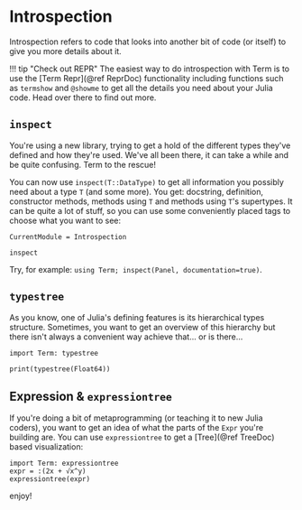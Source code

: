 # Introspection
Introspection refers to code that looks into another bit of code (or itself) to give you more details about it. 

!!! tip "Check out REPR"
    The easiest way to do introspection with Term is to use the [Term Repr](@ref ReprDoc) functionality including functions such as  `termshow` and `@showme` to get all the details you need about your Julia code. Head over there to find out more. 

## `inspect`
You're using a new library, trying to get a hold of the different types they've defined and how they're used. We've all been there, it can take a while and be quite confusing. 
Term to the rescue!

You can now use `inspect(T::DataType)` to get all information you possibly need about a type `T` (and some more). You get: docstring, definition, constructor methods, methods using `T` and methods using `T`'s supertypes. It can be quite a lot of stuff, so you can use some conveniently placed tags to choose what you want to see:


```@meta
CurrentModule = Introspection
```

```@docs
inspect
```

Try, for example: `using Term; inspect(Panel, documentation=true)`.

## `typestree`
As you know, one of Julia's defining features is its hierarchical types structure. Sometimes, you want to get an overview of this hierarchy but there isn't always a convenient way achieve that... or is there...

```@example
import Term: typestree

print(typestree(Float64))

```



## Expression & `expressiontree`
If you're doing a bit of metaprogramming (or teaching it to new Julia coders), you want to get an idea of what the parts of the `Expr` you're building are. You can use `expressiontree` to get a [Tree](@ref TreeDoc) based visualization:

```@example
import Term: expressiontree
expr = :(2x + √x^y)
expressiontree(expr)
```

enjoy!
